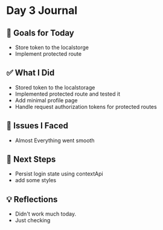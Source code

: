 # Day 3 Journal

## 🎯 Goals for Today

- Store token to the localstorge
- Implement protected route

## ✅ What I Did

- Stored token to the localstorage
- Implemented protected route and tested it
- Add minimal profile page
- Handle request authorization tokens for protected routes

## 🐞 Issues I Faced

- Almost Everything went smooth

## 🔮 Next Steps

- Persist login state using contextApi
- add some styles

## 💡 Reflections

- Didn't work much today.
- Just checking
